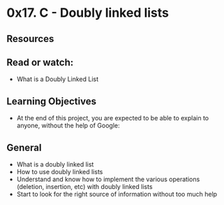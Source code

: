 # 0x17. C - Doubly linked lists

## Resources
## Read or watch:

* What is a Doubly Linked List
## Learning Objectives
* At the end of this project, you are expected to be able to explain to anyone, without the help of Google:

## General
* What is a doubly linked list
* How to use doubly linked lists
* Understand and know how to implement the various operations (deletion, insertion, etc) with doubly linked lists
* Start to look for the right source of information without too much help
